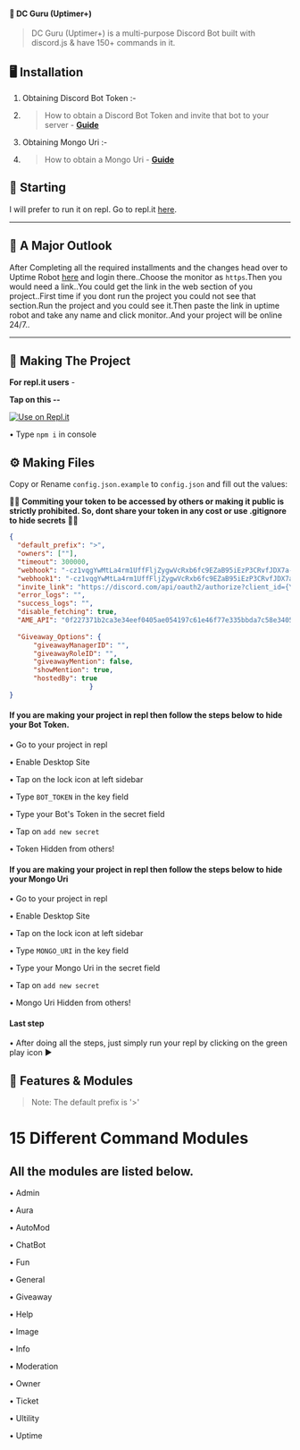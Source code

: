 #### 🤖 DC Guru (Uptimer+)

> DC Guru (Uptimer+) is a multi-purpose Discord Bot built with discord.js & have 150+ commands in it.

## 🖥️ Installation

1. Obtaining Discord Bot Token :-
2. > How to obtain a Discord Bot Token and invite that bot to your server - **[Guide](https://youtu.be/UOslXHp3Ptk)**
2. Obtaining Mongo Uri :-
3. > How to obtain a Mongo Uri - **[Guide](https://youtu.be/_xFZvZcyLDc)**
## 🏁 Starting

I will prefer to run it on repl. Go to repl.it [here](https://repl.it/).

----

## 🧐 A Major Outlook

After Completing all the required installments and the changes head over to Uptime Robot [here](https://uptimerobot.com/) and login there..Choose the monitor as `https`.Then you would need a link..You could get the link in the web section of you project..First time if you dont run the project you could not see that section.Run the project and you could see it.Then paste the link in uptime robot and take any name and click monitor..And your project will be online 24/7..

---

## 🔎 Making The Project

**For repl.it users** -

**Tap on this --**

[![Use on Repl.it](https://repl.it/badge/github/ZeroDiscord/EconomyBot)](https://repl.it/github/DC-Guru/UPTIMER_PLUS-GURU_EDITION)

• Type ```npm i``` in console



## ⚙️ Making Files

Copy or Rename `config.json.example` to `config.json` and fill out the values:

🚨🚨 **Commiting your token to be accessed by others or making it public is strictly prohibited. So, dont share your token in any cost or use .gitignore to hide secrets** 🚨🚨

```json
{
  "default_prefix": ">",
  "owners": [""],
  "timeout": 300000,
  "webhook": "-cz1vqgYwMtLa4rm1UffFljZygwVcRxb6fc9EZaB95iEzP3CRvfJDX7a-fS7SvoSYiQs",
  "webhook1": "-cz1vqgYwMtLa4rm1UffFljZygwVcRxb6fc9EZaB95iEzP3CRvfJDX7a-fS7SvoSYiQs",
  "invite_link": "https://discord.com/api/oauth2/authorize?client_id={Your Bot ID Here&permissions=8&scope=bot",
  "error_logs": "",
  "success_logs": "",
  "disable_fetching": true,
  "AME_API": "0f227371b2ca3e34eef0405ae054197c61e46f77e335bbda7c58e340513d21dedccae7d69a26a33effa2c86f0a5a87a55562f72a078fe0dfc45236a82767870c",
   
  "Giveaway_Options": {
      "giveawayManagerID": "",
      "giveawayRoleID": "",
      "giveawayMention": false,
      "showMention": true,
      "hostedBy": true
                    }
}
```

#### If you are making your project in repl then follow the steps below to hide your Bot Token.

• Go to your project in repl

• Enable Desktop Site

• Tap on the lock icon at left sidebar

• Type ```BOT_TOKEN``` in the key field

• Type your Bot's Token in the secret field

• Tap on ```add new secret```

• Token Hidden from others!



#### If you are making your project in repl then follow the steps below to hide your Mongo Uri

• Go to your project in repl

• Enable Desktop Site

• Tap on the lock icon at left sidebar

• Type ```MONGO_URI``` in the key field

• Type your Mongo Uri in the secret field

• Tap on ```add new secret```

• Mongo Uri Hidden from others!


#### Last step

• After doing all the steps, just simply run your repl by clicking on the green play icon ▶️


## 📝 Features & Modules

> Note: The default prefix is '>'

# 15 Different Command Modules 

## All the modules are listed below.

• Admin

• Aura

• AutoMod

• ChatBot

• Fun

• General

• Giveaway

• Help

• Image

• Info

• Moderation

• Owner

• Ticket

• Ultility

• Uptime
